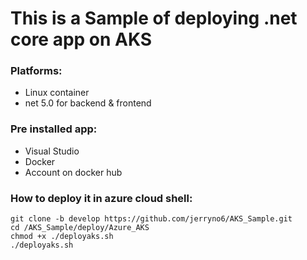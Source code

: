 # This is a Sample of deploying .net core app on AKS

### Platforms:
- Linux container
- net 5.0 for backend & frontend

### Pre installed app:
- Visual Studio 
- Docker
- Account on docker hub

### How to deploy it in azure cloud shell:
```
git clone -b develop https://github.com/jerryno6/AKS_Sample.git
cd /AKS_Sample/deploy/Azure_AKS
chmod +x ./deployaks.sh
./deployaks.sh
```
